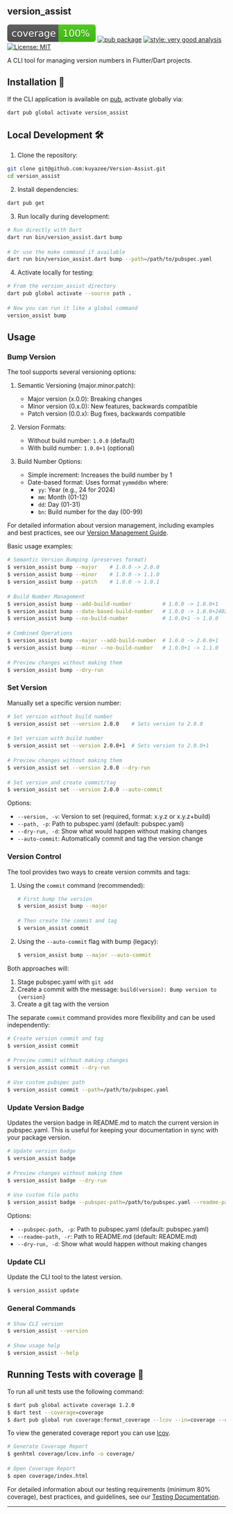 ## version_assist

![coverage][coverage_badge]
[![pub package][pub_version_badge]][pub_package_link]
[![style: very good analysis][very_good_analysis_badge]][very_good_analysis_link]
[![License: MIT][license_badge]][license_link]

A CLI tool for managing version numbers in Flutter/Dart projects.

## Installation 🚀

If the CLI application is available on [pub](https://pub.dev), activate globally via:

```sh
dart pub global activate version_assist
```

## Local Development 🛠️

1. Clone the repository:

```sh
git clone git@github.com:kuyazee/Version-Assist.git
cd version_assist
```

2. Install dependencies:

```sh
dart pub get
```

3. Run locally during development:

```sh
# Run directly with Dart
dart run bin/version_assist.dart bump

# Or use the make command if available
dart run bin/version_assist.dart bump --path=/path/to/pubspec.yaml
```

4. Activate locally for testing:

```sh
# From the version_assist directory
dart pub global activate --source path .

# Now you can run it like a global command
version_assist bump
```

## Usage

### Bump Version

The tool supports several versioning options:

1. Semantic Versioning (major.minor.patch):

   - Major version (x.0.0): Breaking changes
   - Minor version (0.x.0): New features, backwards compatible
   - Patch version (0.0.x): Bug fixes, backwards compatible

2. Version Formats:
   - Without build number: `1.0.0` (default)
   - With build number: `1.0.0+1` (optional)

3. Build Number Options:
   - Simple increment: Increases the build number by 1
   - Date-based format: Uses format `yymmddbn` where:
     - `yy`: Year (e.g., 24 for 2024)
     - `mm`: Month (01-12)
     - `dd`: Day (01-31)
     - `bn`: Build number for the day (00-99)

For detailed information about version management, including examples and best practices, see our [Version Management Guide](docs/version_management.md).

Basic usage examples:

```sh
# Semantic Version Bumping (preserves format)
$ version_assist bump --major    # 1.0.0 -> 2.0.0
$ version_assist bump --minor    # 1.0.0 -> 1.1.0
$ version_assist bump --patch    # 1.0.0 -> 1.0.1

# Build Number Management
$ version_assist bump --add-build-number          # 1.0.0 -> 1.0.0+1
$ version_assist bump --date-based-build-number   # 1.0.0 -> 1.0.0+24020800
$ version_assist bump --no-build-number           # 1.0.0+1 -> 1.0.0

# Combined Operations
$ version_assist bump --major --add-build-number  # 1.0.0 -> 2.0.0+1
$ version_assist bump --minor --no-build-number   # 1.0.0+1 -> 1.1.0

# Preview changes without making them
$ version_assist bump --dry-run
```

### Set Version

Manually set a specific version number:

```sh
# Set version without build number
$ version_assist set --version 2.0.0    # Sets version to 2.0.0

# Set version with build number
$ version_assist set --version 2.0.0+1  # Sets version to 2.0.0+1

# Preview changes without making them
$ version_assist set --version 2.0.0 --dry-run

# Set version and create commit/tag
$ version_assist set --version 2.0.0 --auto-commit
```

Options:
- `--version, -v`: Version to set (required, format: x.y.z or x.y.z+build)
- `--path, -p`: Path to pubspec.yaml (default: pubspec.yaml)
- `--dry-run, -d`: Show what would happen without making changes
- `--auto-commit`: Automatically commit and tag the version change

### Version Control

The tool provides two ways to create version commits and tags:

1. Using the `commit` command (recommended):
   ```sh
   # First bump the version
   $ version_assist bump --major
   
   # Then create the commit and tag
   $ version_assist commit
   ```

2. Using the `--auto-commit` flag with bump (legacy):
   ```sh
   $ version_assist bump --major --auto-commit
   ```

Both approaches will:
1. Stage pubspec.yaml with `git add`
2. Create a commit with the message: `build(version): Bump version to {version}`
3. Create a git tag with the version

The separate `commit` command provides more flexibility and can be used independently:

```sh
# Create version commit and tag
$ version_assist commit

# Preview commit without making changes
$ version_assist commit --dry-run

# Use custom pubspec path
$ version_assist commit --path=/path/to/pubspec.yaml
```

### Update Version Badge

Updates the version badge in README.md to match the current version in pubspec.yaml. This is useful for keeping your documentation in sync with your package version.

```sh
# Update version badge
$ version_assist badge

# Preview changes without making them
$ version_assist badge --dry-run

# Use custom file paths
$ version_assist badge --pubspec-path=/path/to/pubspec.yaml --readme-path=/path/to/README.md
```

Options:
- `--pubspec-path, -p`: Path to pubspec.yaml (default: pubspec.yaml)
- `--readme-path, -r`: Path to README.md (default: README.md)
- `--dry-run, -d`: Show what would happen without making changes

### Update CLI

Update the CLI tool to the latest version.

```sh
$ version_assist update
```

### General Commands

```sh
# Show CLI version
$ version_assist --version

# Show usage help
$ version_assist --help
```

## Running Tests with coverage 🧪

To run all unit tests use the following command:

```sh
$ dart pub global activate coverage 1.2.0
$ dart test --coverage=coverage
$ dart pub global run coverage:format_coverage --lcov --in=coverage --out=coverage/lcov.info
```

To view the generated coverage report you can use [lcov](https://github.com/linux-test-project/lcov).

```sh
# Generate Coverage Report
$ genhtml coverage/lcov.info -o coverage/

# Open Coverage Report
$ open coverage/index.html
```

For detailed information about our testing requirements (minimum 80% coverage), best practices, and guidelines, see our [Testing Documentation](docs/testing.md).

---

[coverage_badge]: coverage_badge.svg
[pub_version_badge]: https://img.shields.io/badge/pub-v1.3.0-blue
[pub_package_link]: https://pub.dev/packages/version_assist
[license_badge]: https://img.shields.io/badge/license-MIT-blue.svg
[license_link]: https://opensource.org/licenses/MIT
[very_good_analysis_badge]: https://img.shields.io/badge/style-very_good_analysis-B22C89.svg
[very_good_analysis_link]: https://pub.dev/packages/very_good_analysis
[very_good_cli_link]: https://github.com/VeryGoodOpenSource/very_good_cli
